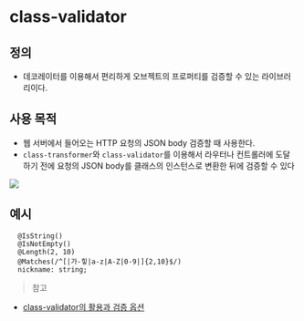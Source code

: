 # class-validator

## 정의

- 데코레이터를 이용해서 편리하게 오브젝트의 프로퍼티를 검증할 수 있는 라이브러리이다.

## 사용 목적

- 웹 서버에서 들어오는 HTTP 요청의 JSON body 검증할 때 사용한다.
- `class-transformer`와 `class-validator`를 이용해서 라우터나 컨트롤러에 도달하기 전에 요청의 JSON body를 클래스의 인스턴스로 변환한 뒤에 검증할 수 있다

![](https://img1.daumcdn.net/thumb/R1280x0/?scode=mtistory2&fname=https%3A%2F%2Fblog.kakaocdn.net%2Fdn%2FbEpqfe%2FbtrtaiZLfKS%2F0lKeLmKjusj8G4ekF8iJs1%2Fimg.png)

## 예시

```
  @IsString()
  @IsNotEmpty()
  @Length(2, 10)
  @Matches(/^[|가-힣|a-z|A-Z|0-9|]{2,10}$/)
  nickname: string;
```

> 참고

- [class-validator의 활용과 검증 옵션](https://seungtaek-overflow.tistory.com/13)
